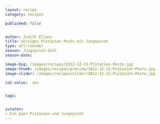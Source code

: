 ```yaml
---
layout: recipe
category: recipes

published: false


author: Judith Ellens
title: würziges Pistazien Pesto mit Jungspinat
type: all-rounder
season: Jungspinat-Zeit
season-date:

image-big: /images/recipes/2012-12-13-Pistazien-Pesto.jpg
image-thumb: /images/recipes/preview/2012-12-13-Pistazien-Pesto.jpg
image-slider: /images/recipes/slider/2012-12-13-Pistazien-Pesto.jpg

co2-value:  xxx


tags:


zutaten:
- Ein paar Pistazien und Jungspinat
---
```



